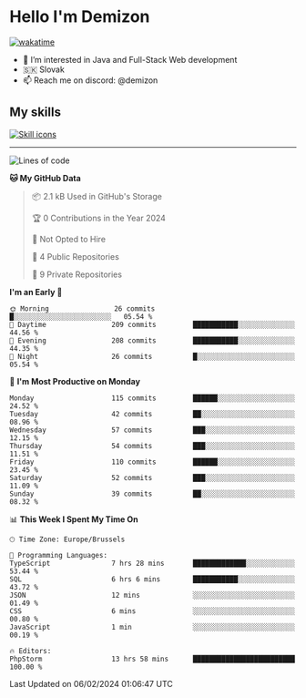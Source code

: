# Hello I'm Demizon
[![wakatime](https://wakatime.com/badge/user/6ad1949f-d6d7-44f9-9eee-c35e54cc499b.svg)](https://wakatime.com/@6ad1949f-d6d7-44f9-9eee-c35e54cc499b)
- 👀 I’m interested in Java and Full-Stack Web development
- 🇸🇰 Slovak
- 📫 Reach me on discord: @demizon

## My skills
[![Skill icons](https://skillicons.dev/icons?i=java,js,ts,html,css,react,nextjs,tailwind,supabase,py,git,docker,linux,mysql,postgres,mongo&theme=dark)](https://github.com/Demizon3433)

---

<!--START_SECTION:waka-->
![Lines of code](https://img.shields.io/badge/From%20Hello%20World%20I%27ve%20Written-128.5%20thousand%20lines%20of%20code-blue)

**🐱 My GitHub Data** 

> 📦 2.1 kB Used in GitHub's Storage 
 > 
> 🏆 0 Contributions in the Year 2024
 > 
> 🚫 Not Opted to Hire
 > 
> 📜 4 Public Repositories 
 > 
> 🔑 9 Private Repositories 
 > 
**I'm an Early 🐤** 

```text
🌞 Morning                26 commits          █░░░░░░░░░░░░░░░░░░░░░░░░   05.54 % 
🌆 Daytime                209 commits         ███████████░░░░░░░░░░░░░░   44.56 % 
🌃 Evening                208 commits         ███████████░░░░░░░░░░░░░░   44.35 % 
🌙 Night                  26 commits          █░░░░░░░░░░░░░░░░░░░░░░░░   05.54 % 
```
📅 **I'm Most Productive on Monday** 

```text
Monday                   115 commits         ██████░░░░░░░░░░░░░░░░░░░   24.52 % 
Tuesday                  42 commits          ██░░░░░░░░░░░░░░░░░░░░░░░   08.96 % 
Wednesday                57 commits          ███░░░░░░░░░░░░░░░░░░░░░░   12.15 % 
Thursday                 54 commits          ███░░░░░░░░░░░░░░░░░░░░░░   11.51 % 
Friday                   110 commits         ██████░░░░░░░░░░░░░░░░░░░   23.45 % 
Saturday                 52 commits          ███░░░░░░░░░░░░░░░░░░░░░░   11.09 % 
Sunday                   39 commits          ██░░░░░░░░░░░░░░░░░░░░░░░   08.32 % 
```


📊 **This Week I Spent My Time On** 

```text
🕑︎ Time Zone: Europe/Brussels

💬 Programming Languages: 
TypeScript               7 hrs 28 mins       █████████████░░░░░░░░░░░░   53.44 % 
SQL                      6 hrs 6 mins        ███████████░░░░░░░░░░░░░░   43.72 % 
JSON                     12 mins             ░░░░░░░░░░░░░░░░░░░░░░░░░   01.49 % 
CSS                      6 mins              ░░░░░░░░░░░░░░░░░░░░░░░░░   00.80 % 
JavaScript               1 min               ░░░░░░░░░░░░░░░░░░░░░░░░░   00.19 % 

🔥 Editors: 
PhpStorm                 13 hrs 58 mins      █████████████████████████   100.00 % 
```


 Last Updated on 06/02/2024 01:06:47 UTC
<!--END_SECTION:waka-->
